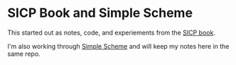 SICP Book and Simple Scheme
===========================

This started out as notes, code, and experiements from the [SICP book](https://sarabander.github.io/sicp/).

I'm also working through [Simple Scheme](http://www.eecs.berkeley.edu/~bh/ss-toc2.html) and will keep my notes here in the same repo.
